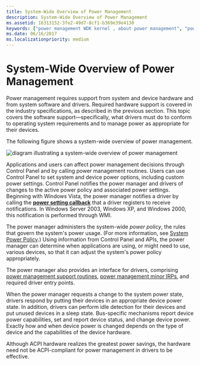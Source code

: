 ```yaml
---
title: System-Wide Overview of Power Management
description: System-Wide Overview of Power Management
ms.assetid: 16313152-3fe2-49d7-8cf1-b369e39e4130
keywords: ["power management WDK kernel , about power management", "power management WDK kernel , system-wide overview", "software WDK power management", "Control Panel WDK power management", "system-wide power policy WDK kernel", "power policy WDK kernel", "conserving power WDK kernel"]
ms.date: 06/16/2017
ms.localizationpriority: medium
---
```


# System-Wide Overview of Power Management





Power management requires support from system and device hardware and from system software and drivers. Required hardware support is covered in the industry specifications, as described in the previous section. This topic covers the software support—specifically, what drivers must do to conform to operating system requirements and to manage power as appropriate for their devices.

The following figure shows a system-wide overview of power management.

![diagram illustrating a system-wide overview of power management](images/power-comp.png)

Applications and users can affect power management decisions through Control Panel and by calling power management routines. Users can use Control Panel to set system and device power options, including custom power settings. Control Panel notifies the power manager and drivers of changes to the active power policy and associated power settings. Beginning with Windows Vista, the power manager notifies a driver by calling the [**power setting callback**](https://docs.microsoft.com/windows-hardware/drivers/ddi/ntifs/nf-ntifs-poregisterpowersettingcallback) that a driver registers to receive notifications. In Windows Server 2003, Windows XP, and Windows 2000, this notification is performed through WMI.

The power manager administers the system-wide *power policy*, the rules that govern the system's power usage. (For more information, see [System Power Policy](system-power-policy.md).) Using information from Control Panel and APIs, the power manager can determine when applications are using, or might need to use, various devices, so that it can adjust the system's power policy appropriately.

The power manager also provides an interface for drivers, comprising [power management support routines](https://docs.microsoft.com/windows-hardware/drivers/ddi/index), [power management minor IRPs](https://docs.microsoft.com/windows-hardware/drivers/kernel/power-management-minor-irps), and required driver entry points.

When the power manager requests a change to the system power state, drivers respond by putting their devices in an appropriate device power state. In addition, drivers can perform idle detection for their devices and put unused devices in a sleep state. Bus-specific mechanisms report device power capabilities, set and report device status, and change device power. Exactly how and when device power is changed depends on the type of device and the capabilities of the device hardware.

Although ACPI hardware realizes the greatest power savings, the hardware need not be ACPI-compliant for power management in drivers to be effective.

 

 




